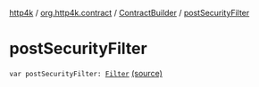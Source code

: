 [http4k](../../index.md) / [org.http4k.contract](../index.md) / [ContractBuilder](index.md) / [postSecurityFilter](./post-security-filter.md)

# postSecurityFilter

`var postSecurityFilter: `[`Filter`](../../org.http4k.core/-filter/index.md) [(source)](https://github.com/http4k/http4k/blob/master/http4k-contract/src/main/kotlin/org/http4k/contract/extensions.kt#L27)